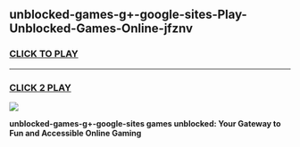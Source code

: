 
## unblocked-games-g+-google-sites-Play-Unblocked-Games-Online-jfznv
<h3>
<a href="https://premium76.site?title=unblocked-games-g+-google-sites&ref=25A">CLICK TO PLAY</a></h3>
<hr>

<h3>
<a href="https://premium76.site?title=unblocked-games-g+-google-sites&ref=25A">CLICK 2 PLAY</a>
  
</h3>

<a href="https://premium76.site?title=unblocked-games-g+-google-sites&ref=25A"><img src="https://clearcache.store/games.png"></a>


**unblocked-games-g+-google-sites games unblocked: Your Gateway to Fun and Accessible Online Gaming**
